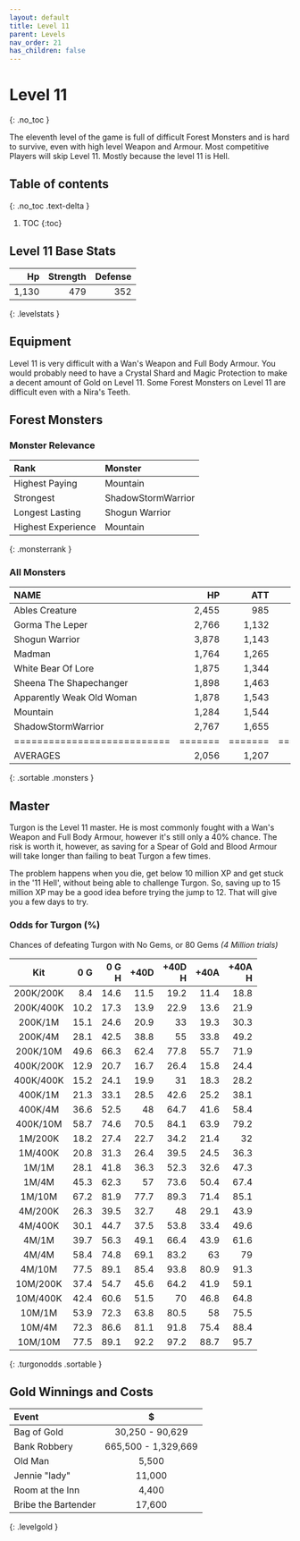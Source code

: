 ```yaml
---
layout: default
title: Level 11
parent: Levels
nav_order: 21
has_children: false
---
```

# Level 11
{: .no_toc }

The eleventh level of the game is full of difficult Forest Monsters and is hard to survive, even with high level Weapon and Armour. Most competitive Players will skip Level 11. Mostly because the level 11 is Hell.

## Table of contents
{: .no_toc .text-delta }

1. TOC
{:toc}

## Level 11 Base Stats

|    Hp | Strength | Defense |
|------:|---------:|--------:|
| 1,130 |      479 |     352 |
{: .levelstats }
  
## Equipment

Level 11 is very difficult with a Wan's Weapon and Full Body Armour. You would probably need to have a Crystal Shard and Magic Protection to make a decent amount of Gold on Level 11. Some Forest Monsters on Level 11 are difficult even with a Nira's Teeth.

## Forest Monsters

### Monster Relevance

| Rank               | Monster            |
|:-------------------|:-------------------|
| Highest Paying     | Mountain           |
| Strongest          | ShadowStormWarrior |
| Longest Lasting    | Shogun Warrior     |
| Highest Experience | Mountain           |
{: .monsterrank }
  
### All Monsters

| NAME                      |    HP |   ATT |     XP |    GOLD | RARE | WEAPON             | 
|:--------------------------|------:|------:|-------:|--------:|:-----|:-------------------|
| Ables Creature            | 2,455 |   985 | 28,222 | 176,775 | No   | Bear Hug           | 
| Gorma The Leper           | 2,766 | 1,132 | 26,333 | 168,774 | No   | Contagious Disease | 
| Shogun Warrior            | 3,878 | 1,143 | 26,555 | 165,433 | No   | Japenese Nortaki   | 
| Madman                    | 1,764 | 1,265 | 25,665 | 149,564 | No   | Chant Of Insanity  | 
| White Bear Of Lore        | 1,875 | 1,344 | 16,775 |  65,544 | No   | Snow Of Death      | 
| Sheena The Shapechanger   | 1,898 | 1,463 | 26,655 | 165,755 | No   | Deadly Illusions   | 
| Apparently Weak Old Woman | 1,878 | 1,543 | 37,762 | 173,522 | Yes  | \*GODS HAMMER\*    | 
| Mountain                  | 1,284 | 1,544 | 38,774 | 186,454 | No   | Landslide          | 
| ShadowStormWarrior        | 2,767 | 1,655 | 26,181 | 162,445 | No   | Mystical Storm     | 
|===========================|=======|=======|========|=========|======|====================|
| AVERAGES                  | 2,056 | 1,207 | 25,292 | 141,427 |      |                    | 
{: .sortable .monsters }
  
## Master

Turgon is the Level 11 master. He is most commonly fought with a Wan's Weapon and Full Body Armour, however it's still only a 40% chance. The risk is worth it, however, as saving for a Spear of Gold and Blood Armour will take longer than failing to beat Turgon a few times.  
  
The problem happens when you die, get below 10 million XP and get stuck in the '11 Hell', without being able to challenge Turgon. So, saving up to 15 million XP may be a good idea before trying the jump to 12. That will give you a few days to try.

### Odds for Turgon (%)

Chances of defeating Turgon with No Gems, or 80 Gems *(4 Million trials)*



| Kit       | 0 G<br> | 0 G<br>H | +40D<br> | +40D<br>H | +40A<br> | +40A<br>H | 
|:---------:|--------:|---------:|---------:|----------:|---------:|----------:|
| 200K/200K |     8.4 |     14.6 |     11.5 |      19.2 |     11.4 |      18.8 | 
| 200K/400K |    10.2 |     17.3 |     13.9 |      22.9 |     13.6 |      21.9 | 
| 200K/1M   |    15.1 |     24.6 |     20.9 |        33 |     19.3 |      30.3 | 
| 200K/4M   |    28.1 |     42.5 |     38.8 |        55 |     33.8 |      49.2 | 
| 200K/10M  |    49.6 |     66.3 |     62.4 |      77.8 |     55.7 |      71.9 | 
| 400K/200K |    12.9 |     20.7 |     16.7 |      26.4 |     15.8 |      24.4 | 
| 400K/400K |    15.2 |     24.1 |     19.9 |        31 |     18.3 |      28.2 | 
| 400K/1M   |    21.3 |     33.1 |     28.5 |      42.6 |     25.2 |      38.1 | 
| 400K/4M   |    36.6 |     52.5 |       48 |      64.7 |     41.6 |      58.4 | 
| 400K/10M  |    58.7 |     74.6 |     70.5 |      84.1 |     63.9 |      79.2 | 
| 1M/200K   |    18.2 |     27.4 |     22.7 |      34.2 |     21.4 |        32 | 
| 1M/400K   |    20.8 |     31.3 |     26.4 |      39.5 |     24.5 |      36.3 | 
| 1M/1M     |    28.1 |     41.8 |     36.3 |      52.3 |     32.6 |      47.3 | 
| 1M/4M     |    45.3 |     62.3 |       57 |      73.6 |     50.4 |      67.4 | 
| 1M/10M    |    67.2 |     81.9 |     77.7 |      89.3 |     71.4 |      85.1 | 
| 4M/200K   |    26.3 |     39.5 |     32.7 |        48 |     29.1 |      43.9 | 
| 4M/400K   |    30.1 |     44.7 |     37.5 |      53.8 |     33.4 |      49.6 | 
| 4M/1M     |    39.7 |     56.3 |     49.1 |      66.4 |     43.9 |      61.6 | 
| 4M/4M     |    58.4 |     74.8 |     69.1 |      83.2 |       63 |        79 | 
| 4M/10M    |    77.5 |     89.1 |     85.4 |      93.8 |     80.9 |      91.3 | 
| 10M/200K  |    37.4 |     54.7 |     45.6 |      64.2 |     41.9 |      59.1 | 
| 10M/400K  |    42.4 |     60.6 |     51.5 |        70 |     46.8 |      64.8 | 
| 10M/1M    |    53.9 |     72.3 |     63.8 |      80.5 |       58 |      75.5 | 
| 10M/4M    |    72.3 |     86.6 |     81.1 |      91.8 |     75.4 |      88.4 | 
| 10M/10M   |    77.5 |     89.1 |     92.2 |      97.2 |     88.7 |      95.7 | 
{: .turgonodds .sortable }
  
## Gold Winnings and Costs

| Event               | $                   |
|:--------------------|:-------------------:|
| Bag of Gold         | 30,250 - 90,629     |
| Bank Robbery        | 665,500 - 1,329,669 |
| Old Man             | 5,500               |
| Jennie "lady"       | 11,000              |
| Room at the Inn     | 4,400               |
| Bribe the Bartender | 17,600              |
{: .levelgold }
  


